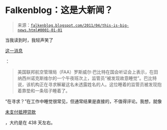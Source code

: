 <!--yml

类别：未分类

日期：2024 年 05 月 12 日 21:03:45

-->

# Falkenblog：这是大新闻？

> 来源：[`falkenblog.blogspot.com/2011/04/this-is-big-news.html#0001-01-01`](http://falkenblog.blogspot.com/2011/04/this-is-big-news.html#0001-01-01)

当我读到时，我轻声笑了

[这一消息](http://news.yahoo.com/s/nm/20110406/us_nm/us_faa_controllers)

：

> 美国联邦航空管理局（FAA）罗斯威尔·巴比特在国会听证会上表示，在田纳西州诺克斯维尔的一个午夜班次上，监管员“被发现故意睡觉”。巴比特说，该机构正在寻求解雇这名未透露姓名的人。这位睡着的监管员被发现抱着靠垫和一条毯子睡着了。

“在寻求？”在工作中睡觉很常见，但通常结果是直接的，不值得评论。我想，就像

[未支付抵押贷款](http://www.panamalaw.org/average_mortgage_foreclosure_eviction_time_is_438_days.html)

，大约是在 438 天左右。
